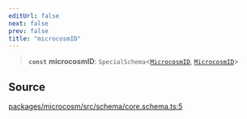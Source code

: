 ```yaml
---
editUrl: false
next: false
prev: false
title: "microcosmID"
---
```


> **`const`** **microcosmID**: `SpecialSchema`\<[`MicrocosmID`](../type-aliases/MicrocosmID.md), [`MicrocosmID`](../type-aliases/MicrocosmID.md)\>

## Source

[packages/microcosm/src/schema/core.schema.ts:5](https://github.com/nodenogg-in/alpha-p2p/blob/bce45d3dc78f9a00957a766d70c8bb1a066ebf43/packages/microcosm/src/schema/core.schema.ts#L5)
